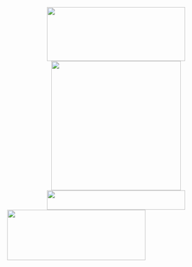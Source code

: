 <div class="separator" style="clear: both; text-align: center;"><a href="https://topwellnessmart.com/ForNaturesOnlyCBD" imageanchor="1" style="margin-left: 1em; margin-right: 1em;"><img border="0" data-original-height="195" data-original-width="500" height="125" src="https://blogger.googleusercontent.com/img/b/R29vZ2xl/AVvXsEgJoCnVWhQIwIwtYBtgZFq6JFNpwVXSHUi23D75kBo-2kJ7fete2jiy_QzKL9WKF0uXslmj9hPfnDfsCTvSF_fsutLwu8wcuHDb1O9pQ7WIGpPHVysdaBiV3pF5kZ1zb9CGx3Qyz6qEX-hnvgvX0mVih42HOYQEW9jEs3SzKEp3H91rRtHdp2my7_YC0A/s320/Screenshot%202022-03-26%20at%2015-10-34%20https%20__smilzspecial.github.io.png" width="320"></a></div>
<div class="separator" style="clear: both; text-align: center;"><a href="https://topwellnessmart.com/ForNaturesOnlyCBD" imageanchor="1" style="margin-left: 1em; margin-right: 1em;"><img border="0" data-original-height="300" data-original-width="300" height="300" src="https://blogger.googleusercontent.com/img/b/R29vZ2xl/AVvXsEhi9-T2RUxevWSbSmJGycHMvLEef7pli2ewFmUr9eYIInaSpKjNiYpBWLyNkrI1dy4pGoHHIhKc2RxBorRgQHgIzkDR_XNRHzrjPsWoCKanMeeTGiLdeyYUDPW4cHBRyFApQgk55uh6YOQrLK-WkBaM2WwCHwKCT5szBB9-oyIecXZbEJu2pU6lhKEFNA/s1600/Natures-Only-CBD-Gummies-Ingredients-300x300.jpg" width="300"></a></div>
<div class="separator" style="clear: both; text-align: center;"><a href="https://topwellnessmart.com/ForNaturesOnlyCBD" imageanchor="1" style="margin-left: 1em; margin-right: 1em;"><img border="0" data-original-height="99" data-original-width="711" height="45" src="https://blogger.googleusercontent.com/img/b/R29vZ2xl/AVvXsEhlon1aWjZe7APzOoM3tEuB0DdZLBGi72TGvcQ9Q5S6X-8OYhjtnBPlHTS4xL1ehMvfrIADkEHeM6Uk_tKp8a0GUrR8-_dOti-MXEiEJoAeJOXipQ2R6tcmlY3kaUYLK30bsJMiiriSryT9dd30nmEIu7pb_J00uzrjuJTshTS9IHPmPgr3vOlcO4D-1w/s320/Screenshot%202022-03-26%20at%2015-10-41%20https%20__smilzspecial.github.io.png" width="320"></a></div>
<tbody><tr><td style="text-align: center;"><span style="margin-left: auto; margin-right: auto;"><a href="https://topwellnessmart.com/ForNaturesOnlyCBD"><img border="0" data-original-height="265" data-original-width="724" height="117" src="https://blogger.googleusercontent.com/img/b/R29vZ2xl/AVvXsEjoHKwjec0U7J5BPIX5SM_glQ5fDi83J1HXnL8ozCN5xeAQ_NO8agj6c9ApllzwlpJY_qmddmheZ3YYHcgIva6bJW1SMeXq8pNTkDe1gdv178TLawNwwrX0dGiq7i161vQQt5ygNVnkY-VTSmLo6eH4mInxdSFzmx_0bU3P5HcBOkWfqISLIb4I9qrJvg/s320/Screenshot%202022-03-26%20at%2015-10-54%20https%20__smilzspecial.github.io.png" width="320"></a></span></td></tr><tr><td class="tr-caption" style="text-align: center;"></td></tr></tbody>
